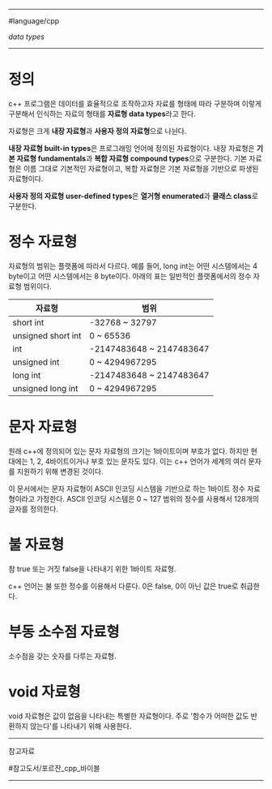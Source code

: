
---

#language/cpp 

_data types_

---

# 정의

c++ 프로그램은 데이터를 효율적으로 조작하고자 자료를 형태에 따라 구분하며 이렇게 구분해서 인식하는 자료의 형태를 **자료형 data types**라고 한다.

자료형은 크게 **내장 자료형**과 **사용자 정의 자료형**으로 나뉜다.

**내장 자료형 built-in types**은 프로그래밍 언어에 정의된 자료형이다. 내장 자료형은 **기본 자료형 fundamentals**과 **복합 자료형 compound types**으로 구분한다. 기본 자료형은 이름 그대로 기본적인 자료형이고, 복합 자료형은 기본 자료형을 기반으로 파생된 자료형이다.

**사용자 정의 자료형 user-defined types**은 **열거형 enumerated**과 **클래스 class**로 구분한다.

# 정수 자료형

자료형의 범위는 플랫폼에 따라서 다르다. 예를 들어, long int는 어떤 시스템에서는 4 byte이고 어떤 시스템에서는 8 byte이다. 아래의 표는 일반적인 플랫폼에서의 정수 자료형 범위이다.

| 자료형             | 범위                     |
| ------------------ | ------------------------ |
| short int          | -32768 ~ 32797           |
| unsigned short int | 0 ~ 65536                |
| int                | -2147483648 ~ 2147483647 |
| unsigned int       | 0 ~ 4294967295           |
| long int           | -2147483648 ~ 2147483647 |
| unsigned long int  | 0 ~ 4294967295           |

# 문자 자료형

원래 c++에 정의되어 있는 문자 자료형의 크기는 1바이트이며 부호가 없다. 하지만 현대에는 1, 2, 4바이트이거나 부호 있는 문자도 있다. 이는 c++ 언어가 세계의 여러 문자를 지원하기 위해 변경된  것이다.

이 문서에서는 문자 자료형이 ASCII 인코딩 시스템을 기반으로 하는 1바이트 정수 자료형이라고 가정한다. ASCII 인코딩 시스템은 0 ~ 127 범위의 정수를 사용해서 128개의 글자를 정의한다.

# 불 자료형

참 true 또는 거짓 false을 나타내기 위한 1바이트 자료형.

c++ 언어는 불 또한 정수를 이용해서 다룬다. 0은 false, 0이 아닌 값은 true로 취급한다.

# 부동 소수점 자료형

소수점을 갖는 숫자를 다루는 자료형.

# void 자료형

void 자료형은 값이 없음을 나타내는 특별한 자료형이다. 주로 '함수가 어떠한 값도 반환하지 않는다'를 나타내기 위해 사용한다.

---

참고자료

#참고도서/포르잔_cpp_바이블 

---